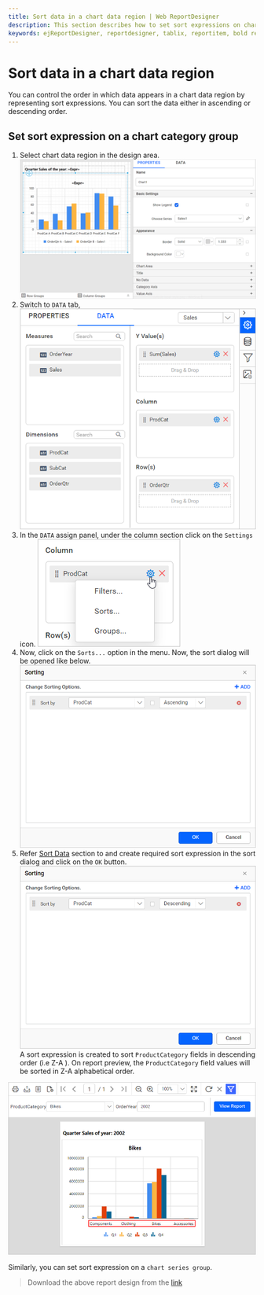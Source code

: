 ```yaml
---
title: Sort data in a chart data region | Web ReportDesigner
description: This section describes how to set sort expressions on chart category and series group in Bold Report Designer.
keywords: ejReportDesigner, reportdesigner, tablix, reportitem, bold reports, documentation, help, ej, user guide, demo, samples, bold reports, bold reporting, filters
---
```


# Sort data in a chart data region

You can control the order in which data appears in a chart data region by representing sort expressions. You can sort the data either in ascending or descending order.

## Set sort expression on a chart category group

1. Select chart data region in the design area.
   ![Filter dialog](/static/assets/on-premise/images/report-designer/report-items/chart/sort-data-in-chart-data-region/select-data-region.png)
2. Switch to `DATA` tab,
   ![Filter dialog](/static/assets/on-premise/images/report-designer/report-items/chart/add-filter-to-chart-data-region/switch-to-data-tab.png '#width=385px')
3. In the `DATA` assign panel, under the column section click on the `Settings` icon.
   ![Filter dialog](/static/assets/on-premise/images/report-designer/report-items/chart/add-filter-to-chart-data-region/filter-data-menu.png '#width=195px')
4. Now, click on the `Sorts...` option in the menu. Now, the sort dialog will be opened like below.
   ![Filter dialog](/static/assets/on-premise/images/report-designer/report-items/chart/sort-data-in-chart-data-region/sort-dialog.png '#width=385px')
5. Refer [Sort Data](./../../../compose-report/sort-data/) section to and create required sort expression in the sort dialog and click on the `OK` button.
   ![Filter dialog](/static/assets/on-premise/images/report-designer/report-items/chart/sort-data-in-chart-data-region/new-sort-expression.png '#width=385px')
A sort expression is created to sort `ProductCategory` fields in descending order (i.e Z-A ). On report preview, the `ProductCategory` field values will be sorted in Z-A alphabetical order.

![Filter dialog](/static/assets/on-premise/images/report-designer/report-items/chart/sort-data-in-chart-data-region/sort-data-preview.png '#width=550px')

Similarly, you can set sort expression on a `chart series group`.

> Download the above report design from the [link](https://github.com/boldreports/resources/tree/master/docs/report-designer/chart/sort-data-in-chart-data-region.rdl)